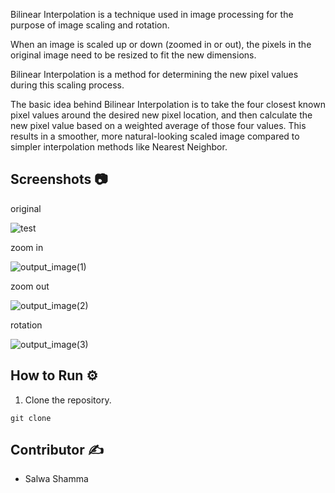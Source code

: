 Bilinear Interpolation is a technique used in image processing for the purpose of image scaling and rotation.

When an image is scaled up or down (zoomed in or out), the pixels in the original image need to be resized to fit the new dimensions. 

Bilinear Interpolation is a method for determining the new pixel values during this scaling process.

The basic idea behind Bilinear Interpolation is to take the four closest known pixel values around the desired new pixel location, and then calculate the new pixel value based on a weighted average of those four values. This results in a smoother, more natural-looking scaled image compared to simpler interpolation methods like Nearest Neighbor.

## Screenshots 📷
original 

![test](https://github.com/user-attachments/assets/cfb6ca51-d9b3-4e3a-9ef5-bc82943629e2)

zoom in

![output_image(1)](https://github.com/user-attachments/assets/2a5e69b5-b029-49bd-904d-92c0d9e70e7e)

zoom out

![output_image(2)](https://github.com/user-attachments/assets/aa0e9f9c-11de-4521-aa8c-42bb86e1a42d)

rotation

![output_image(3)](https://github.com/user-attachments/assets/f4e367c1-0535-4eb5-8fed-13f9fb233da5)


## How to Run ⚙️
1. Clone the repository.
```
git clone 
```


## Contributor ✍️
- Salwa Shamma

